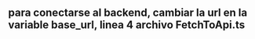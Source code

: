 ## para conectarse al backend, cambiar la url en la variable base_url, linea 4 archivo FetchToApi.ts